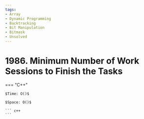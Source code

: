 ```yaml
---
tags:
- Array
- Dynamic Programming
- Backtracking
- Bit Manipulation
- Bitmask
- Unsolved
---
```



# 1986. Minimum Number of Work Sessions to Finish the Tasks

=== "C++"

    $Time: O()$

    $Space: O()$

    ``` c++
    ```